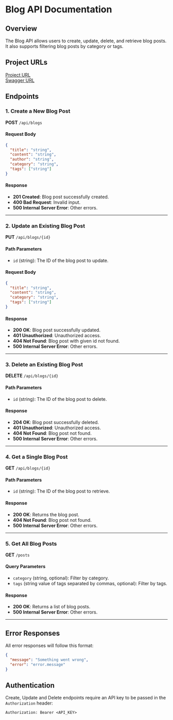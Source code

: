 # Blog API Documentation

## Overview
The Blog API allows users to create, update, delete, and retrieve blog posts. It also supports filtering blog posts by category or tags.

## Project URLs
[Project URL](https://blog-api-c9wg.onrender.com)  
[Swagger URL](https://blog-api-c9wg.onrender.com/api-docs)  


## Endpoints

### 1. Create a New Blog Post
**POST** `/api/blogs`

#### Request Body
```json
{
  "title": "string",
  "content": "string",
  "author": "string",
  "category": "string",
  "tags": ["string"]
}
```

#### Response
- **201 Created**: Blog post successfully created.
- **400 Bad Request**: Invalid input.
- **500 Internal Server Error**: Other errors.

---

### 2. Update an Existing Blog Post
**PUT** `/api/blogs/{id}`

#### Path Parameters
- `id` (string): The ID of the blog post to update.

#### Request Body
```json
{
  "title": "string",
  "content": "string",
  "category": "string",
  "tags": ["string"]
}
```

#### Response
- **200 OK**: Blog post successfully updated.
- **401 Unauthorized**: Unauthorized access.
- **404 Not Found**: Blog post with given id not found.
- **500 Internal Server Error**: Other errors.

---

### 3. Delete an Existing Blog Post
**DELETE** `/api/blogs/{id}`

#### Path Parameters
- `id` (string): The ID of the blog post to delete.

#### Response
- **204 OK**: Blog post successfully deleted.
- **401 Unauthorized**: Unauthorized access.
- **404 Not Found**: Blog post not found.
- **500 Internal Server Error**: Other errors.

---

### 4. Get a Single Blog Post
**GET** `/api/blogs/{id}`

#### Path Parameters
- `id` (string): The ID of the blog post to retrieve.

#### Response
- **200 OK**: Returns the blog post.
- **404 Not Found**: Blog post not found.
- **500 Internal Server Error**: Other errors.

---

### 5. Get All Blog Posts
**GET** `/posts`

#### Query Parameters
- `category` (string, optional): Filter by category.
- `tags` (string value of tags separated by commas, optional): Filter by tags.

#### Response
- **200 OK**: Returns a list of blog posts.
- **500 Internal Server Error**: Other errors.

---

## Error Responses
All error responses will follow this format:
```json
{
  "message": "Something went wrong",
  "error": "error.message"
}
```

## Authentication
Create, Update and Delete endpoints require an API key to be passed in the `Authorization` header:
```
Authorization: Bearer <API_KEY>
```
